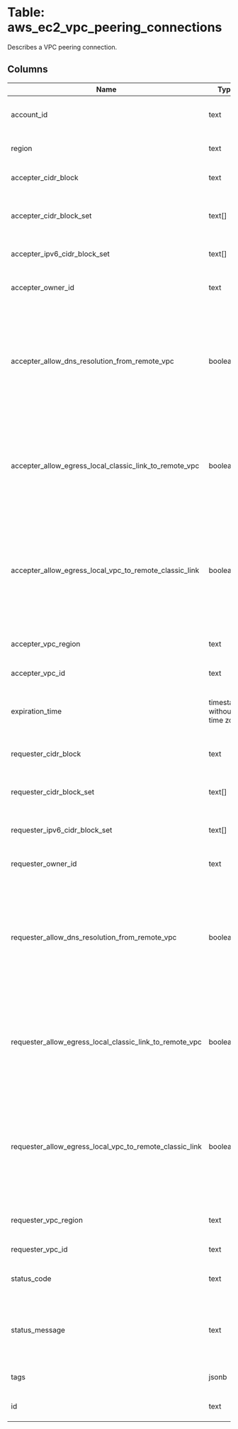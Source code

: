 
# Table: aws_ec2_vpc_peering_connections
Describes a VPC peering connection.
## Columns
| Name        | Type           | Description  |
| ------------- | ------------- | -----  |
|account_id|text|The AWS Account ID of the resource.|
|region|text|The AWS Region of the resource.|
|accepter_cidr_block|text|The IPv4 CIDR block for the VPC.|
|accepter_cidr_block_set|text[]|Information about the IPv4 CIDR blocks for the VPC.|
|accepter_ipv6_cidr_block_set|text[]|The IPv6 CIDR block for the VPC.|
|accepter_owner_id|text|The AWS account ID of the VPC owner.|
|accepter_allow_dns_resolution_from_remote_vpc|boolean|Indicates whether a local VPC can resolve public DNS hostnames to private IP addresses when queried from instances in a peer VPC.|
|accepter_allow_egress_local_classic_link_to_remote_vpc|boolean|Indicates whether a local ClassicLink connection can communicate with the peer VPC over the VPC peering connection.|
|accepter_allow_egress_local_vpc_to_remote_classic_link|boolean|Indicates whether a local VPC can communicate with a ClassicLink connection in the peer VPC over the VPC peering connection.|
|accepter_vpc_region|text|The Region in which the VPC is located.|
|accepter_vpc_id|text|The ID of the VPC.|
|expiration_time|timestamp without time zone|The time that an unaccepted VPC peering connection will expire.|
|requester_cidr_block|text|The IPv4 CIDR block for the VPC.|
|requester_cidr_block_set|text[]|Information about the IPv4 CIDR blocks for the VPC.|
|requester_ipv6_cidr_block_set|text[]|The IPv6 CIDR block for the VPC.|
|requester_owner_id|text|The AWS account ID of the VPC owner.|
|requester_allow_dns_resolution_from_remote_vpc|boolean|Indicates whether a local VPC can resolve public DNS hostnames to private IP addresses when queried from instances in a peer VPC.|
|requester_allow_egress_local_classic_link_to_remote_vpc|boolean|Indicates whether a local ClassicLink connection can communicate with the peer VPC over the VPC peering connection.|
|requester_allow_egress_local_vpc_to_remote_classic_link|boolean|Indicates whether a local VPC can communicate with a ClassicLink connection in the peer VPC over the VPC peering connection.|
|requester_vpc_region|text|The Region in which the VPC is located.|
|requester_vpc_id|text|The ID of the VPC.|
|status_code|text|The status of the VPC peering connection.|
|status_message|text|A message that provides more information about the status, if applicable.|
|tags|jsonb|Any tags assigned to the resource.|
|id|text|The ID of the VPC peering connection.|
